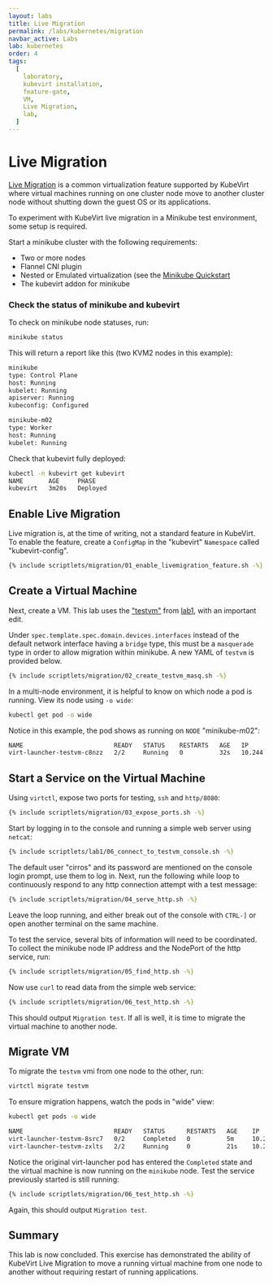 ```yaml
---
layout: labs
title: Live Migration
permalink: /labs/kubernetes/migration
navbar_active: Labs
lab: kubernetes
order: 4
tags:
  [
    laboratory,
    kubevirt installation,
    feature-gate,
    VM,
    Live Migration,
    lab,
  ]
---
```


# Live Migration

[Live Migration](/2020/Live-migration.html) is a common virtualization feature
supported by KubeVirt where virtual machines running on one cluster node move
to another cluster node without shutting down the guest OS or its applications.

To experiment with KubeVirt live migration in a Minikube test environment, some
setup is required.

Start a minikube
cluster with the following requirements:

  * Two or more nodes
  * Flannel CNI plugin
  * Nested or Emulated virtualization (see the [Minikube Quickstart](/quickstart_minikube/)
  * The kubevirt addon for minikube

### Check the status of minikube and kubevirt

To check on minikube node statuses, run:
```bash
minikube status
```

This will return a report like this (two KVM2 nodes in this example):

```bash
minikube
type: Control Plane
host: Running
kubelet: Running
apiserver: Running
kubeconfig: Configured

minikube-m02
type: Worker
host: Running
kubelet: Running
```

Check that kubevirt fully deployed:

```bash
kubectl -n kubevirt get kubevirt
NAME       AGE     PHASE
kubevirt   3m20s   Deployed
```

## Enable Live Migration

Live migration is, at the time of writing, not a standard feature in KubeVirt. To enable the feature, create a `ConfigMap` in the "kubevirt" `Namespace` called "kubevirt-config".

```bash
{% include scriptlets/migration/01_enable_livemigration_feature.sh -%}
```

## Create a Virtual Machine

Next, create a VM. This lab uses the ["testvm"](/labs/manifests/vm.yaml) from [lab1](/labs/kubernetes/lab1.html), with an important edit.

Under `spec.template.spec.domain.devices.interfaces` instead of the default
network interface having a `bridge` type, this must be a `masquerade` type in
order to allow migration within minikube. A new YAML of `testvm` is provided
below.

```bash
{% include scriptlets/migration/02_create_testvm_masq.sh -%}
```

In a multi-node environment, it is helpful to know on which node a pod is running.
View its node using `-o wide`:

```bash
kubectl get pod -o wide
```

Notice in this example, the pod shows as running on `NODE` "minikube-m02":

```bash
NAME                         READY   STATUS    RESTARTS   AGE   IP            NODE           NOMINATED NODE   READINESS GATES
virt-launcher-testvm-c8nzz   2/2     Running   0          32s   10.244.1.12   minikube-m02   <none>           <none>
```

## Start a Service on the Virtual Machine

Using `virtctl`, expose two ports for testing, `ssh` and `http/8080`:

```bash
{% include scriptlets/migration/03_expose_ports.sh -%}
```

Start by logging in to the console and running a simple web server using `netcat`:

```bash
{% include scriptlets/lab1/06_connect_to_testvm_console.sh -%}
```

The default user "cirros" and its password are mentioned on the console login
prompt, use them to log in. Next, run the following while loop to continuously
respond to any http connection attempt with a test message:

```bash
{% include scriptlets/migration/04_serve_http.sh -%}
```

Leave the loop running, and either break out of the console with `CTRL-]` or open
another terminal on the same machine.

To test the service, several bits of information will need to be coordinated.
To collect the minikube node IP address and the NodePort of the http service, run:

```bash
{% include scriptlets/migration/05_find_http.sh -%}
```

Now use `curl` to read data from the simple web service:

```bash
{% include scriptlets/migration/06_test_http.sh -%}
```

This should output `Migration test`. If all is well, it is time to migrate the
virtual machine to another node.

## Migrate VM

To migrate the `testvm` vmi from one node to the other, run:

```bash
virtctl migrate testvm
```

To ensure migration happens, watch the pods in "wide" view:

```bash
kubectl get pods -o wide
```

```bash
NAME                         READY   STATUS      RESTARTS   AGE    IP            NODE           NOMINATED NODE   READINESS GATES
virt-launcher-testvm-8src7   0/2     Completed   0          5m     10.244.1.14   minikube-m02   <none>           <none>
virt-launcher-testvm-zxlts   2/2     Running     0          21s    10.244.0.7    minikube       <none>           <none>
```

Notice the original virt-launcher pod has entered the `Completed` state and the virtual machine is now running on the `minikube` node.
Test the service previously started is still running:

```bash
{% include scriptlets/migration/06_test_http.sh -%}
```

Again, this should output `Migration test`.

## Summary

This lab is now concluded. This exercise has demonstrated the ability of
KubeVirt Live Migration to move a running virtual machine from one node to
another without requiring restart of running applications.
